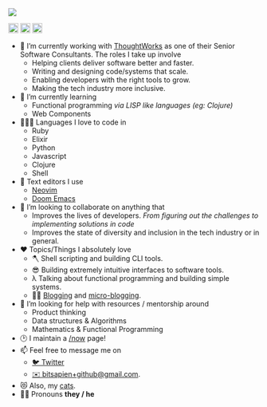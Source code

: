 
<!--
**bitsapien/bitsapien** is a ✨ _special_ ✨ repository because its `README.md` (this file) appears on your GitHub profile.

Here are some ideas to get you started:

- 🔭 I’m currently working on ...
- 🌱 I’m currently learning ...
- 👯 I’m looking to collaborate on ...
- 🤔 I’m looking for help with ...
- 💬 Ask me about ...
- 📫 How to reach me: ...
- 😄 Pronouns: ...
- ⚡ Fun fact: ...
-->
<img style="inline-block" src="https://blog.bitsapien.dev/img/github-cover.png">
 
[<img src='https://cdn.jsdelivr.net/npm/simple-icons@3.0.1/icons/stackoverflow.svg' alt='stackoverflow' height='20'>](https://stackoverflow.com/users/755421/bitsapien)  [<img src='https://cdn.jsdelivr.net/npm/simple-icons@3.0.1/icons/gitlab.svg' alt='gitlab' height='20'>](https://gitlab.com/bitsapien)  [<img src='https://cdn.jsdelivr.net/npm/simple-icons@3.0.1/icons/twitter.svg' alt='twitter' height='20'>](https://twitter.com/bitsapien_logs) 

- 🔭 I’m currently working with [ThoughtWorks](https://www.thoughtworks.com) as one of their Senior Software Consultants. The roles I take up involve
  - Helping clients deliver software better and faster.
    <!-- Through navigating organisational structures and getting things done, involving and driving every stage of delivery from ideation to solution to tracking success metrics. -->
  - Writing and designing code/systems that scale.
    <!-- monolith to microservice, micro frontends -->
  - Enabling developers with the right tools to grow.
    <!-- Tech Tuesdays, Github Topics, Bob CI, goto -->
  - Making the tech industry more inclusive.
    <!-- Random 1 on 1s, Prajna, anti-discrimination -->
- 🌱 I’m currently learning 
    - Functional programming _via LISP like languages (eg: Clojure)_
    - Web Components
- 👨🏾‍💻 Languages I love to code in
  - Ruby
  - Elixir
  - Python
  - Javascript
  - Clojure
  - Shell
- 📝 Text editors I use
  - [Neovim](https://github.com/bitsapien/dotfiles/blob/master/vim/.vimrc)
  - [Doom Emacs](https://github.com/bitsapien/dotfiles/tree/master/doom-emacs/.doom.d)
- 👯 I’m looking to collaborate on anything that 
    - Improves the lives of developers. _From figuring out the challenges to implementing solutions in code_
    - Improves the state of diversity and inclusion in the tech industry or in general.
- ❤️ Topics/Things I absolutely love
  - 🪓 Shell scripting and building CLI tools. <!-- goto, blog scripts, org-mode -->
  - 😎 Building extremely intuitive interfaces to software tools. <!-- goto, blog scripts, org-mode -->
  - λ Talking about functional programming and building simple systems.
  - ✍🏽 [Blogging](https://blog.bitsapien.dev/posts) and [micro-blogging](https://twitter.com/bitsapien_logs).
- 🤔 I’m looking for help with resources / mentorship around
    - Product thinking
    - Data structures & Algorithms
    - Mathematics & Functional Programming
- 🕑 I maintain a [/now](https://blog.bitsapien.dev/now/) page!
- 📫 Feel free to message me on 
  - [🐦 Twitter](https://twitter.com/bitsapien_logs) 
  - [✉️ bitsapien+github@gmail.com](mailto:bitsapien+github@gmail.com).
- 😻 Also, my [cats](https://twitter.com/bitsapien_logs/status/1330397097854689287).
- 🏳️‍🌈 Pronouns **they / he**
